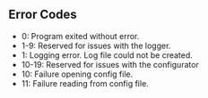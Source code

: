 Error Codes
-
- 0: Program exited without error.
- 1-9: Reserved for issues with the logger.
- 1: Logging error. Log file could not be created.
- 10-19: Reserved for issues with the configurator
- 10: Failure opening config file.
- 11: Failure reading from config file.